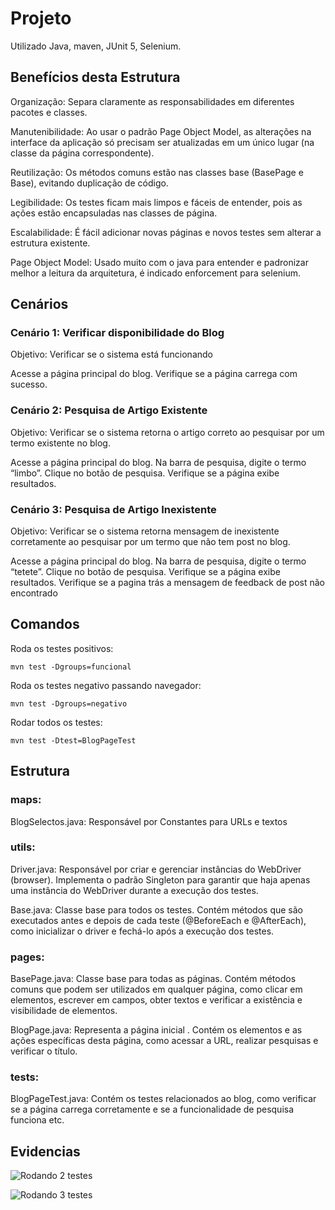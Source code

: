 # Projeto

Utilizado Java, maven, JUnit 5, Selenium.

## Benefícios desta Estrutura

Organização: Separa claramente as responsabilidades em diferentes pacotes e classes.

Manutenibilidade: Ao usar o padrão Page Object Model, as alterações na interface da aplicação só precisam ser atualizadas em um único lugar (na classe da página correspondente).

Reutilização: Os métodos comuns estão nas classes base (BasePage e Base), evitando duplicação de código.

Legibilidade: Os testes ficam mais limpos e fáceis de entender, pois as ações estão encapsuladas nas classes de página.

Escalabilidade: É fácil adicionar novas páginas e novos testes sem alterar a estrutura existente.

Page Object Model: Usado muito com o java para entender e padronizar melhor a leitura da arquitetura, é indicado enforcement para selenium.

## Cenários

### Cenário 1: Verificar disponibilidade do Blog
Objetivo: Verificar se o sistema está funcionando

Acesse a página principal do blog.
Verifique se a página carrega com sucesso.

### Cenário 2: Pesquisa de Artigo Existente
Objetivo: Verificar se o sistema retorna o artigo correto ao pesquisar por um termo existente no blog.

Acesse a página principal do blog.
Na barra de pesquisa, digite o termo “limbo”.
Clique no botão de pesquisa.
Verifique se a página exibe resultados.

### Cenário 3: Pesquisa de Artigo Inexistente
Objetivo: Verificar se o sistema retorna mensagem de inexistente corretamente ao pesquisar por um termo que não tem post no blog.

Acesse a página principal do blog.
Na barra de pesquisa, digite o termo “tetete”.
Clique no botão de pesquisa.
Verifique se a página exibe resultados.
Verifique se a pagina trás a mensagem de feedback de post não encontrado


## Comandos

Roda os testes positivos:

```mvn test -Dgroups=funcional```

Roda os testes negativo passando navegador:

```mvn test -Dgroups=negativo```

Rodar todos os testes:

``` mvn test -Dtest=BlogPageTest  ```


## Estrutura

### maps: 

BlogSelectos.java: Responsável por Constantes para URLs e textos

### utils: 

Driver.java: Responsável por criar e gerenciar instâncias do WebDriver (browser). Implementa o padrão Singleton para garantir que haja apenas uma instância do WebDriver durante a execução dos testes.

Base.java: Classe base para todos os testes. Contém métodos que são executados antes e depois de cada teste (@BeforeEach e @AfterEach), como inicializar o driver e fechá-lo após a execução dos testes.

### pages: 

BasePage.java: Classe base para todas as páginas. Contém métodos comuns que podem ser utilizados em qualquer página, como clicar em elementos, escrever em campos, obter textos e verificar a existência e visibilidade de elementos.

BlogPage.java: Representa a página inicial . Contém os elementos e as ações específicas desta página, como acessar a URL, realizar pesquisas e verificar o título.


### tests: 

BlogPageTest.java: Contém os testes relacionados ao blog, como verificar se a página carrega corretamente e se a funcionalidade de pesquisa funciona etc.


## Evidencias

![Rodando 2 testes](img/2-teste.png)

![Rodando 3 testes](img/3-teste.png)

